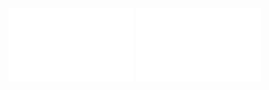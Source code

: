 <img src="https://raw.githubusercontent.com/agkozak/github-stats/master/generated/overview.svg#gh-dark-mode-only" width="200px">
<img src="https://raw.githubusercontent.com/agkozak/github-stats/master/generated/overview.svg#gh-light-mode-only" width="200px">
<!-- ![](https://raw.githubusercontent.com/agkozak/github-stats/master/generated/languages.svg#gh-dark-mode-only)
![](https://raw.githubusercontent.com/agkozak/github-stats/master/generated/languages.svg#gh-light-mode-only) -->
